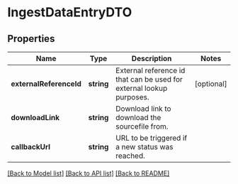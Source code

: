 # IngestDataEntryDTO

## Properties
Name | Type | Description | Notes
------------ | ------------- | ------------- | -------------
**externalReferenceId** | **string** | External reference id that can be used for external lookup purposes. | [optional] 
**downloadLink** | **string** | Download link to download the sourcefile from. | 
**callbackUrl** | **string** | URL to be triggered if a new status was reached. | 

[[Back to Model list]](../README.md#documentation-for-models) [[Back to API list]](../README.md#documentation-for-api-endpoints) [[Back to README]](../README.md)


